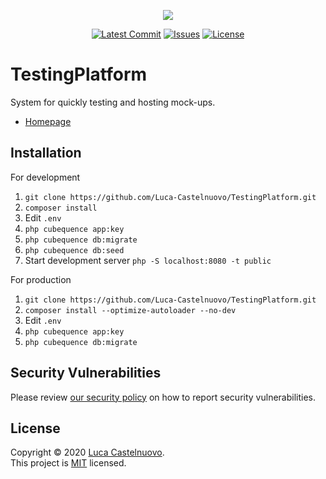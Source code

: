 <p align="center"><a href="https://github.com/Luca-Castelnuovo/TestingPlatform"><img src="https://rawcdn.githack.com/Luca-Castelnuovo/TestingPlatform/d0951b9ab506d603b75ca33da72aaa79eb4ba181/public/assets/images/banner.png"></a></p>

<p align="center">
<a href="https://github.com/Luca-Castelnuovo/TestingPlatform/commits/master"><img src="https://img.shields.io/github/last-commit/Luca-Castelnuovo/TestingPlatform" alt="Latest Commit"></a>
<a href="https://github.com/Luca-Castelnuovo/TestingPlatform/issues"><img src="https://img.shields.io/github/issues/Luca-Castelnuovo/TestingPlatform" alt="Issues"></a>
<a href="LICENSE.md"><img src="https://img.shields.io/github/license/Luca-Castelnuovo/TestingPlatform" alt="License"></a>
</p>

# TestingPlatform

System for quickly testing and hosting mock-ups.

- [Homepage](https://test.castelnuovo.xyz)

## Installation

For development

1. `git clone https://github.com/Luca-Castelnuovo/TestingPlatform.git`
2. `composer install`
3. Edit `.env`
4. `php cubequence app:key`
5. `php cubequence db:migrate`
6. `php cubequence db:seed`
7. Start development server `php -S localhost:8080 -t public`

For production

1. `git clone https://github.com/Luca-Castelnuovo/TestingPlatform.git`
2. `composer install --optimize-autoloader --no-dev`
3. Edit `.env`
4. `php cubequence app:key`
5. `php cubequence db:migrate`

## Security Vulnerabilities

Please review [our security policy](https://github.com/Luca-Castelnuovo/TestingPlatform/security/policy) on how to report security vulnerabilities.

## License

Copyright © 2020 [Luca Castelnuovo](https://github.com/Luca-Castelnuovo). <br />
This project is [MIT](LICENSE.md) licensed.
